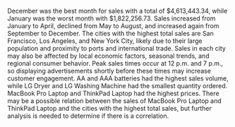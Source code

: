 December was the best month for sales with a total of $4,613,443.34, while January was the worst month with $1,822,256.73.
Sales increased from January to April, declined from May to August, and increased again from September to December.
The cities with the highest total sales are San Francisco, Los Angeles, and New York City, likely due to their large population and proximity to ports and international trade.
Sales in each city may also be affected by local economic factors, seasonal trends, and regional consumer behavior.
Peak sales times occur at 12 p.m. and 7 p.m., so displaying advertisements shortly before these times may increase customer engagement.
AA and AAA batteries had the highest sales volume, while LG Dryer and LG Washing Machine had the smallest quantity ordered. MacBook Pro Laptop and ThinkPad Laptop had the highest prices.
There may be a possible relation between the sales of MacBook Pro Laptop and ThinkPad Laptop and the cities with the highest total sales, but further analysis is needed to determine if there is a correlation.
